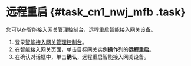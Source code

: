 # 远程重启 {#task_cn1_nwj_mfb .task}

您可以在智能接入网关管理控制台，远程重启智能接入网关设备。

1.  登录[智能接入网关管理控制台](https://smartag.console.aliyun.com/)。 
2.  在智能接入网关页面，单击目标网关实例**操作**列的**远程重启**。 
3.  在确认对话框中，单击**确认**，远程重启智能接入网关设备。 

